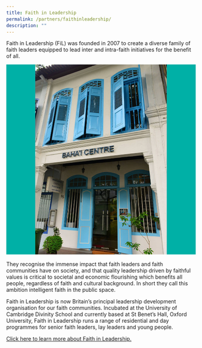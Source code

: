 ```yaml
---
title: Faith in Leadership
permalink: /partners/faithinleadership/
description: ""
---
```

Faith in Leadership (FiL) was founded in 2007 to create a diverse family of faith leaders equipped to lead inter and intra-faith initiatives for the benefit of all. 

![](/images/Places%20of%20Worship/BAHAI_1.jpg)

They recognise the immense impact that faith leaders and faith communities have on society, and that quality leadership driven by faithful values is critical to societal and economic flourishing which benefits all people, regardless of faith and cultural background. In short they call this ambition intelligent faith in the public space.

Faith in Leadership is now Britain’s principal leadership development organisation for our faith communities. Incubated at the University of Cambridge Divinity School and currently based at St Benet’s Hall, Oxford University, Faith in Leadership runs a range of residential and day programmes for senior faith leaders, lay leaders and young people.

[Click here to learn more about Faith in Leadership.](https://www.faithinleadership.org/)